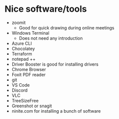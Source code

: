 # Nice software/tools

- zoomit
  - Good for quick drawing during online meetings
- Windows Terminal
  - Does not need any introduction
- Azure CLI
- Chocolatey
- Terraform
- notepad ++
- Driver Booster is good for installing drivers
- Chrome Browser
- Foxit PDF reader
- git
- VS Code
- Discord
- VLC
- TreeSizeFree
- Greenshot or snagit
- ninite.com for installing a bunch of software